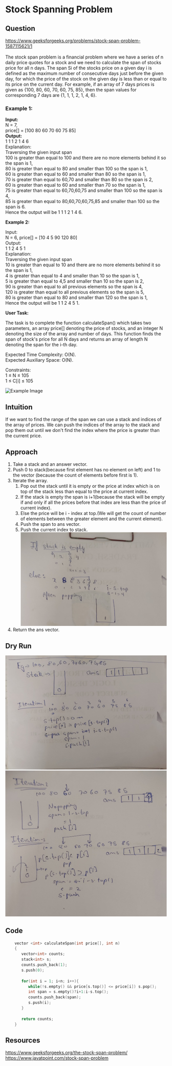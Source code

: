 # Stock Spanning Problem

## Question

https://www.geeksforgeeks.org/problems/stock-span-problem-1587115621/1<br><br>
The stock span problem is a financial problem where we have a series of n daily price quotes for a stock and we need to calculate the span of stocks price for all n days.
The span Si of the stocks price on a given day i is defined as the maximum number of consecutive days just before the given day, for which the price of the stock on the given day is less than or equal to its price on the current day.
For example, if an array of 7 days prices is given as {100, 80, 60, 70, 60, 75, 85}, then the span values for corresponding 7 days are {1, 1, 1, 2, 1, 4, 6}.

### Example 1:

**Input:**<br>
N = 7,<br> price[] = [100 80 60 70 60 75 85]<br>
**Output:**<br>
1 1 1 2 1 4 6<br>
Explanation:<br>
Traversing the given input span <br>
100 is greater than equal to 100 and there are no more elements behind it so the span is 1,<br>
80 is greater than equal to 80 and smaller than 100 so the span is 1,<br>
60 is greater than equal to 60 and smaller than 80 so the span is 1,<br>
70 is greater than equal to 60,70 and smaller than 80 so the span is 2,<br>
60 is greater than equal to 60 and smaller than 70 so the span is 1,<br>
75 is greater than equal to 60,70,60,75 and smaller than 100 so the span is 4,<br>
85 is greater than equal to 80,60,70,60,75,85 and smaller than 100 so the span is 6. <br>
Hence the output will be 1 1 1 2 1 4 6.<br>

**Example 2:**

Input: <br>
N = 6, price[] = [10 4 5 90 120 80]<br>
Output:<br>
1 1 2 4 5 1<br>
Explanation:<br>
Traversing the given input span <br>
10 is greater than equal to 10 and there are no more elements behind it so the span is 1,<br>
4 is greater than equal to 4 and smaller than 10 so the span is 1,<br>
5 is greater than equal to 4,5 and smaller than 10 so the span is 2,<br>
90 is greater than equal to all previous elements so the span is 4,<br>
120 is greater than equal to all previous elements so the span is 5,<br>
80 is greater than equal to 80 and smaller than 120 so the span is 1,<br>
Hence the output will be 1 1 2 4 5 1.

**User Task:**

The task is to complete the function calculateSpan() which takes two parameters, an array price[] denoting the price of stocks, and an integer N denoting the size of the array and number of days. This function finds the span of stock's price for all N days and returns an array of length N denoting the span for the i-th day.

Expected Time Complexity: O(N).<br>
Expected Auxiliary Space: O(N).

Constraints:<br>
1 ≤ N ≤ 105<br>
1 ≤ C[i] ≤ 105

![Example Image](https://contribute.geeksforgeeks.org/wp-content/uploads/Stock_span.png)

## Intuition

If we want to find the range of the span we can use a stack and indices of the array of prices.
We can push the indices of the array to the stack and pop them out until we don't find the index where the price is greater than the current price.

## Approach

1. Take a stack and an answer vector.
2. Push 0 to stack(because first element has no element on left) and 1 to the vector (because the count of elements before first is 1).
3. Iterate the array.
   1. Pop out the stack until it is empty or the price at index which is on top of the stack less than equal to the price at current index.
   2. If the stack is empty the span is i+1(because the stack will be empty if and only if all the prices before that index are less than the price of current index).
   3. Else the price will be i - index at top.(We will get the count of number of elements between the greater element and the current element).
   4. Push the span to ans vector.
   5. Push the current index to stack.
      ![Example](ex.jpg)
4. Return the ans vector.

## Dry Run

![Dry run 1](d2.jpg)
![Dry run 1](d1.jpg)

## Code

```cpp
    vector <int> calculateSpan(int price[], int n)
    {
       vector<int> counts;
       stack<int> s;
       counts.push_back(1);
       s.push(0);

       for(int i = 1; i<n; i++){
          while(!s.empty() && price[s.top()] <= price[i]) s.pop();
          int span = s.empty()?i+1:i-s.top();
          counts.push_back(span);
          s.push(i);
       }

       return counts;
    }
```

## Resources

https://www.geeksforgeeks.org/the-stock-span-problem/
https://www.javatpoint.com/stock-span-problem
